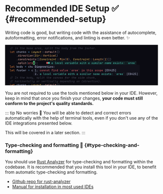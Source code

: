 # Recommended IDE Setup ✅ {#recommended-setup}

Writing code is good, but writing code with the assistance of autocomplete,
autoformatting, error notifications, and linting is even better. ✨

![Example of type checking integration](./assets/type-checking.png)

You are not required to use the tools mentioned below in your IDE.
However, keep in mind that once you finish your changes,
**your code must still conform to the project's quality standards.**

::: tip No worries 💫
You will be able to detect and correct errors automatically with the help of terminal tools,
even if you don't use any of the IDE integrations presented below.

This will be covered in a later section.
:::

### Type-checking and formatting 🦀 {#type-checking-and-formatting}

You should use [Rust Analyzer](https://rust-analyzer.github.io/) for type-checking and formatting within the codebase.
It is recommended that you install this tool in your IDE, to benefit from automatic type-checking and formatting.

- [Github repo for rust-analyzer](https://github.com/rust-lang/rust-analyzer)
- [Manual for installation in most used IDEs](https://rust-analyzer.github.io/manual.html)
